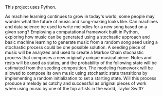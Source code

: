 This project uses Python.

As machine learning continues to grow in today's world, some people may wonder what the future of music and song-making looks like. Can machines and data science be used to write melodies for a new song based on a given song? Employing a computational framework built in Python, exploring how music can be generated using a stochastic approach and basic machine learning to generate music from a random song seed using a stochastic process could be one possible solution. A seeding piece of music will be analyzed and used to create a Markov Chain stochastic process that composes a new originally unique musical piece. Notes and rests will be used as states, and the probability of the following state will be estimated from the seeding composition. The modeling framework will be allowed to compose its own music using stochastic state transitions by implementing a random initialization to set a starting state. Will this process produce a melody as catchy and successful as original pieces of work when using music by one of the top artists in the world, Taylor Swift?
